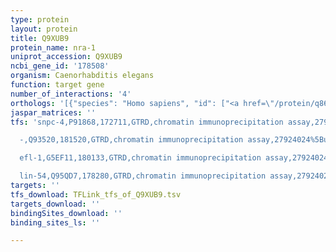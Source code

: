 ```yaml
---
type: protein
layout: protein
title: Q9XUB9
protein_name: nra-1
uniprot_accession: Q9XUB9
ncbi_gene_id: '178508'
organism: Caenorhabditis elegans
function: target gene
number_of_interactions: '4'
orthologs: '[{"species": "Homo sapiens", "id": ["<a href=\"/protein/q86yq8\">Q86YQ8</a>", "<a href=\"/protein/q8iyj1\">Q8IYJ1</a>", "<a href=\"/protein/q9hch3\">Q9HCH3</a>"]}, {"species": "Mus musculus", "id": ["<a href=\"/protein/q9dc53\">Q9DC53</a>", "<a href=\"/protein/q8jzw4\">Q8JZW4</a>", "<a href=\"/protein/a0a0r4j0j1\">A0A0R4J0J1</a>", "<a href=\"/protein/p59108\">P59108</a>"]}, {"species": "Rattus norvegicus", "id": ["<a href=\"/protein/d3zgn2\">D3ZGN2</a>", "A0A140TAJ0", "<a href=\"/protein/d3zla3\">D3ZLA3</a>", "<a href=\"/protein/b5dex3\">B5DEX3</a>"]}, {"species": "Danio rerio", "id": ["<a href=\"/protein/q1lx40\">Q1LX40</a>", "<a href=\"/protein/b0r0n3\">B0R0N3</a>", "<a href=\"/protein/e7f5x2\">E7F5X2</a>"]}]'
jaspar_matrices: ''
tfs: 'snpc-4,P91868,172711,GTRD,chromatin immunoprecipitation assay,27924024%5Buid%5D,No

  -,Q93520,181520,GTRD,chromatin immunoprecipitation assay,27924024%5Buid%5D,No

  efl-1,G5EF11,180133,GTRD,chromatin immunoprecipitation assay,27924024%5Buid%5D,No

  lin-54,Q95QD7,178280,GTRD,chromatin immunoprecipitation assay,27924024%5Buid%5D,No'
targets: ''
tfs_download: TFLink_tfs_of_Q9XUB9.tsv
targets_download: ''
bindingSites_download: ''
binding_sites_ls: ''

---
```


